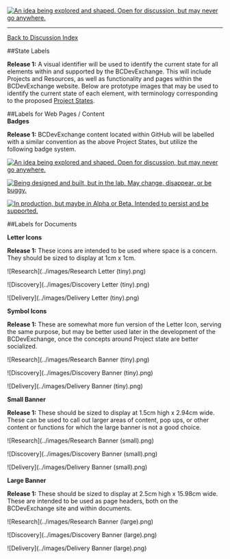 <a rel="research" href="https://github.com/BCDevExchange/docs/blob/master/discussion/projectstates.md"><img alt="An idea being explored and shaped. Open for discussion, but may never go anywhere." style="border-width:0" src="https://img.shields.io/badge/BCDevExchange-Research-red.svg" title="An idea being explored and shaped. Open for discussion, but may never go anywhere." /></a>

---
[Back to Discussion Index](../discussion_index.md)


##State Labels

**Release 1:** A visual identifier will be used to identify the current state for all elements within and supported by the BCDevExchange. This will include Projects and Resources, as well as functionality and pages within the BCDevExchange website. Below are prototype images that may be used to identify the current state of each element, with terminology corresponding to the proposed [Project States](projectstates.md). 

##Labels for Web Pages / Content  
__Badges__

**Release 1:** BCDevExchange content located within GitHub will be labelled with a similar convention as the above Project States, but utilize the following badge system.

<a rel="research" href="https://github.com/BCDevExchange/docs/wiki/Project-States"><img alt="An idea being explored and shaped. Open for discussion, but may never go anywhere." style="border-width:0" src="https://img.shields.io/badge/BCDevExchange-Research-red.svg" title="An idea being explored and shaped. Open for discussion, but may never go anywhere." /></a>

<a rel="discovery" href="https://github.com/BCDevExchange/docs/wiki/Project-States"><img alt="Being designed and built, but in the lab. May change, disappear, or be buggy." style="border-width:0" src="https://img.shields.io/badge/BCDevExchange-Discovery-yellow.svg" title="Being designed and built, but in the lab. May change, disappear, or be buggy." /></a>

<a rel="delivery" href="https://github.com/BCDevExchange/docs/wiki/Project-States"><img alt="In production, but maybe in Alpha or Beta. Intended to persist and be supported." style="border-width:0" src="https://img.shields.io/badge/BCDevExchange-Delivery-brightgreen.svg" title="In production, but maybe in Alpha or Beta. Intended to persist and be supported." /></a>

##Labels for Documents

__Letter Icons__

**Release 1:** These icons are intended to be used where space is a concern. They should be sized to display at 1cm x 1cm. 
     
![Research](../images/Research Letter (tiny).png)

![Discovery](../images/Discovery Letter (tiny).png) 

![Delivery](../images/Delivery Letter (tiny).png)

__Symbol Icons__

**Release 1:** 
These are somewhat more fun version of the Letter Icon, serving the same purpose, but may be better used later in the development of the BCDevExchange, once the concepts around Project state are better socialized. 
     
![Research](../images/Research Banner (tiny).png)

![Discovery](../images/Discovery Banner (tiny).png) 

![Delivery](../images/Delivery Banner (tiny).png)

__Small Banner__

**Release 1:** These should be sized to display at 1.5cm high x 2.94cm wide. These can be used to call out larger areas of content, pop ups, or other content or functions for which the large banner is not a good choice. 
     
![Research](../images/Research Banner (small).png)

![Discovery](../images/Discovery Banner (small).png) 

![Delivery](../images/Delivery Banner (small).png)

__Large Banner__ 

**Release 1:** These should be sized to display at 2.5cm high x 15.98cm wide. These are intended to be used as page headers, both on the BCDevExchange site and within documents.

![Research](../images/Research Banner (large).png)

![Discovery](../images/Discovery Banner (large).png) 

![Delivery](../images/Delivery Banner (large).png)
